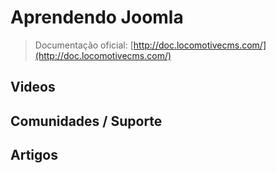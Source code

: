 # Aprendendo Joomla

> Documentação oficial: [http://doc.locomotivecms.com/](http://doc.locomotivecms.com/)

## Videos

## Comunidades / Suporte

## Artigos
